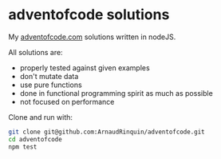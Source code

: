 # adventofcode solutions

My [adventofcode.com](adventofcode.com) solutions written in nodeJS.

All solutions are:

* properly tested against given examples
* don't mutate data
* use pure functions
* done in functional programming spirit as much as possible
* not focused on performance

Clone and run with:

```bash
git clone git@github.com:ArnaudRinquin/adventofcode.git
cd adventofcode
npm test
```
